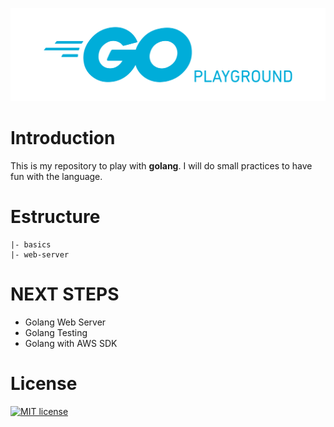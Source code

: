 ![golang-playground](/img/go_playground_logo.png?raw=true)

# Introduction
This is my repository to play with **golang**. I will do small practices to have fun with the language.

# Estructure
``` 
|- basics
|- web-server
```
# NEXT STEPS
- Golang Web Server
- Golang Testing
- Golang with AWS SDK

# License
[![MIT license](http://img.shields.io/badge/license-MIT-brightgreen.svg)](http://opensource.org/licenses/MIT)